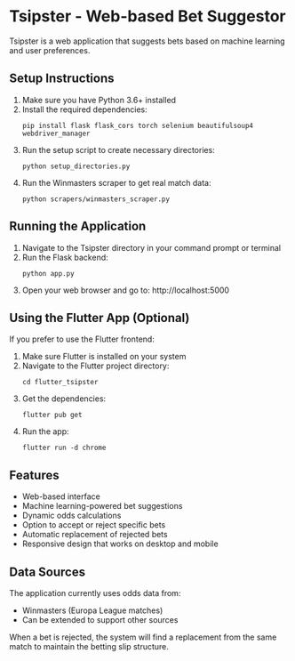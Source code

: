 # Tsipster - Web-based Bet Suggestor

Tsipster is a web application that suggests bets based on machine learning and user preferences.

## Setup Instructions

1. Make sure you have Python 3.6+ installed
2. Install the required dependencies:
   ```
   pip install flask flask_cors torch selenium beautifulsoup4 webdriver_manager
   ```
3. Run the setup script to create necessary directories:
   ```
   python setup_directories.py
   ```
4. Run the Winmasters scraper to get real match data:
   ```
   python scrapers/winmasters_scraper.py
   ```

## Running the Application

1. Navigate to the Tsipster directory in your command prompt or terminal
2. Run the Flask backend:
   ```
   python app.py
   ```
3. Open your web browser and go to: http://localhost:5000

## Using the Flutter App (Optional)

If you prefer to use the Flutter frontend:

1. Make sure Flutter is installed on your system
2. Navigate to the Flutter project directory:
   ```
   cd flutter_tsipster
   ```
3. Get the dependencies:
   ```
   flutter pub get
   ```
4. Run the app:
   ```
   flutter run -d chrome
   ```

## Features

- Web-based interface
- Machine learning-powered bet suggestions
- Dynamic odds calculations
- Option to accept or reject specific bets
- Automatic replacement of rejected bets
- Responsive design that works on desktop and mobile

## Data Sources

The application currently uses odds data from:
- Winmasters (Europa League matches)
- Can be extended to support other sources

When a bet is rejected, the system will find a replacement from the same match to maintain the betting slip structure.
